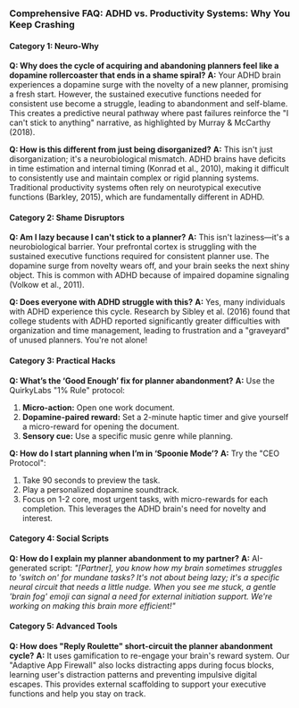 ### **Comprehensive FAQ: ADHD vs. Productivity Systems: Why You Keep Crashing**

#### **Category 1: Neuro-Why**

**Q: Why does the cycle of acquiring and abandoning planners feel like a dopamine rollercoaster that ends in a shame spiral?**
**A:** Your ADHD brain experiences a dopamine surge with the novelty of a new planner, promising a fresh start. However, the sustained executive functions needed for consistent use become a struggle, leading to abandonment and self-blame. This creates a predictive neural pathway where past failures reinforce the "I can't stick to anything" narrative, as highlighted by Murray & McCarthy (2018).

**Q: How is this different from just being disorganized?**
**A:** This isn't just disorganization; it's a neurobiological mismatch. ADHD brains have deficits in time estimation and internal timing (Konrad et al., 2010), making it difficult to consistently use and maintain complex or rigid planning systems. Traditional productivity systems often rely on neurotypical executive functions (Barkley, 2015), which are fundamentally different in ADHD.

#### **Category 2: Shame Disruptors**

**Q: Am I lazy because I can't stick to a planner?**
**A:** This isn't laziness—it's a neurobiological barrier. Your prefrontal cortex is struggling with the sustained executive functions required for consistent planner use. The dopamine surge from novelty wears off, and your brain seeks the next shiny object. This is common with ADHD because of impaired dopamine signaling (Volkow et al., 2011).

**Q: Does everyone with ADHD struggle with this?**
**A:** Yes, many individuals with ADHD experience this cycle. Research by Sibley et al. (2016) found that college students with ADHD reported significantly greater difficulties with organization and time management, leading to frustration and a "graveyard" of unused planners. You're not alone!

#### **Category 3: Practical Hacks**

**Q: What’s the ‘Good Enough’ fix for planner abandonment?**
**A:** Use the QuirkyLabs "1% Rule" protocol:
1.  **Micro-action:** Open one work document.
2.  **Dopamine-paired reward:** Set a 2-minute haptic timer and give yourself a micro-reward for opening the document.
3.  **Sensory cue:** Use a specific music genre while planning.

**Q: How do I start planning when I’m in ‘Spoonie Mode’?**
**A:** Try the "CEO Protocol":
1.  Take 90 seconds to preview the task.
2.  Play a personalized dopamine soundtrack.
3.  Focus on 1-2 core, most urgent tasks, with micro-rewards for each completion. This leverages the ADHD brain's need for novelty and interest.

#### **Category 4: Social Scripts**

**Q: How do I explain my planner abandonment to my partner?**
**A:** AI-generated script: *"[Partner], you know how my brain sometimes struggles to 'switch on' for mundane tasks? It's not about being lazy; it's a specific neural circuit that needs a little nudge. When you see me stuck, a gentle 'brain fog' emoji can signal a need for external initiation support. We're working on making this brain more efficient!"*

#### **Category 5: Advanced Tools**

**Q: How does "Reply Roulette" short-circuit the planner abandonment cycle?**
**A:** It uses gamification to re-engage your brain's reward system. Our "Adaptive App Firewall" also locks distracting apps during focus blocks, learning user's distraction patterns and preventing impulsive digital escapes. This provides external scaffolding to support your executive functions and help you stay on track.